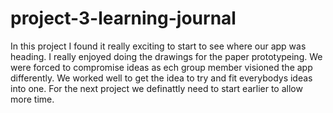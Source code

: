 # project-3-learning-journal

In this project I found it really exciting to start to see where our app was heading. I really enjoyed doing the drawings for the paper prototypeing.
We were forced to compromise ideas as ech group member visioned the app differently. We worked well to get the idea to try and fit everybodys ideas into one.
For the next project we definattly need to start earlier to allow more time.
